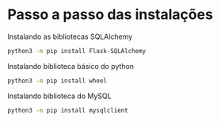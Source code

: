 <h1>Passo a passo das instalações</h1>

Instalando as bibliotecas SQLAlchemy

````sh
python3 -m pip install Flask-SQLAlchemy
````

Instalando biblioteca básico do python

````sh
python3 -m pip install wheel
````

Instalando biblioteca do MySQL

````sh
python3 -m pip install mysqlclient
````
